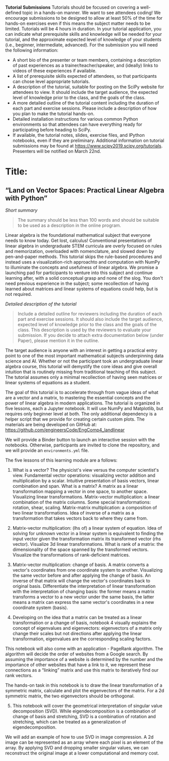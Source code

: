 **Tutorial Submissions**
Tutorials should be focused on covering a well-defined topic in a hands-on manner. We want to see attendees coding! We encourage submissions to be designed to allow at least 50% of the time for hands-on exercises even if this means the subject matter needs to be limited. Tutorials will be 4 hours in duration. In your tutorial application, you can indicate what prerequisite skills and knowledge will be needed for your tutorial, and the approximate expected level of knowledge of your students (i.e., beginner, intermediate, advanced).
For the submission you will need the following information:
* A short bio of the presenter or team members, containing a description of past experiences as a trainer/teacher/speaker, and (ideally) links to videos of these experiences if available.
* A list of prerequisite skills expected of attendees, so that participants can chose level appropriate tutorials.
* A description of the tutorial, suitable for posting on the SciPy website for attendees to view. It should include the target audience, the expected level of knowledge prior to the class, and the goals of the class.
* A more detailed outline of the tutorial content including the duration of each part and exercise sessions. Please include a description of how you plan to make the tutorial hands-on.
* Detailed installation instructions for various common Python environments so that attendees can have everything ready for participating before heading to SciPy.
* If available, the tutorial notes, slides, exercise files, and IPython notebooks, even if they are preliminary.
Additional information on tutorial submissions may be found at https://www.scipy2019.scipy.org/tutorials. Presenters will be notified on March 22nd.

# Title:
## “Land on Vector Spaces: Practical Linear Algebra with Python”

*Short summary* 
> The summary should be less than 100 words and should be suitable to be used as a description in the online program.

Linear algebra is the foundational mathematical subject that everyone needs to know today. Get lost, calculus!
Conventional presentations of linear algebra in undergraduate STEM curricula are overly focused on rules and memorization, overloaded with nomenclature, and slowed down by pen-and-paper methods.
This tutorial skips the rule-based procedures and instead uses a visualization-rich approachto and computation with NumPy to illuminate the concepts and usefulness of linear algebra.
We promise a launching pad for participants to venture into this subject and continue learning after, with a solid conceptual grasp and none of the slog. 
You don't need previous experience in the subject; some recollection of having learned about matrices and linear systems of equations could help, but is not required.

*Detailed description of the tutorial*
> Include a detailed outline for reviewers including the duration of each part and exercise sessions. It should also include the target audience, expected level of knowledge prior to the class and the goals of the class. This description is used by the reviewers to evaluate your submission. If you decide to attach extra documentation below (under Paper), please mention it in the outline.

The target audience is anyone with an interest in getting a practical entry point to one of the most important mathematical subjects underpinning data science and AI. Whether or not the participant took an undergraduate linear algebra course, this tutorial will demystify the core ideas and give overall intuition that is routinely missing from traditional teaching of this subject. The tutorial assumes only a minimal recollection of having seen matrices or linear systems of equations as a student.

The goal of this tutorial is to accelerate through from vague ideas of what are a vector and a matrix, to mastering the essential concepts and the power of linear algebra in modern applications.
The tutorial is organized in five lessons, each a Jupyter notebook. It will use NumPy and Matplotlib, but requires only beginner level at both. The only additional dependency is a helper script that we provide for creating certain custom plots. The materials are being developed on GitHub at:
https://github.com/engineersCode/EngComp4_landlinear

We will provide a Binder button to launch an interactive session with the notebooks. Otherwise, participants are invited to clone the repository, and we will provide an `environments.yml` file.

The five lessons of this learning module are a follows:

1. What is a vector? The physicist's view versus the computer scientist's view. Fundamental vector operations: visualizing vector addition and multiplication by a scalar. Intuitive presentation of basis vectors, linear combination and span. What is a matrix? A matrix as a linear transformation mapping a vector in one space, to another space. Visualizing linear transformations. Matrix-vector multiplication: a linear combination of the matrix columns. Some special transformations: rotation, shear, scaling. Matrix-matrix multiplication: a composition of two linear transformations. Idea of inverse of a matrix as a transformation that takes vectors back to where they came from.

2. Matrix-vector multiplication: (lhs of) a linear system of equation. Idea of solving for unknown vector in a linear system is equivalent to finding the input vector given the transformation matrix its transformed vector (rhs vector). Visualize 3d linear transformations. What is rank of a matrix: the dimensionality of the space spanned by the transformed vectors. Visualize the transformations of rank-deficient matrices.

3. Matrix-vector multiplication: change of basis. A matrix converts a vector's coordinates from one coordinate system to another. Visualizing the same vector before and after applying the change of basis. An inverse of that matrix will change the vector's coordinates back to original basis. Differentiate the interpretation of linear transformation with the interpretation of changing basis: the former means a matrix transforms a vector to a new vector under the same basis, the latter means a matrix can express the same vector's coordinates in a new coordinate system (basis).
 
4. Developing on the idea that a matrix can be treated as a linear transformation or a change of basis, notebook 4 visually explains the concept of eigenvalues and eigenvectors: eigenvectors of a matrix only change their scales but not directions after applying the linear transformation, eigenvalues are the corresponding scaling factors.

This notebook will also come with an application - PageRank algorithm. The algorithm will decide the order of websites from a Google search. By assuming the importance of a website is determined by the number and the importance of other websites that have a link to it, we represent these connections as a “linking” matrix and use this matrix to iteratively find our rank vectors.

The hands-on task in this notebook is to draw the linear transformation of a symmetric matrix, calculate and plot the eigenvectors of the matrix. For a 2d symmetric matrix, the two eigenvectors should be orthogonal. 

5. This notebook will cover the geometrical interpretation of singular value decomposition (SVD). While eigendecomposition is a combination of change of basis and stretching, SVD is a combination of rotation and stretching, which can be treated as a generalization of eigendecomposition.

We will add an example of how to use SVD in image compression. A 2d image can be represented as an array where each pixel is an element of the array. By applying SVD and dropping smaller singular values, we can reconstruct the original image at a lower computational and memory cost.
